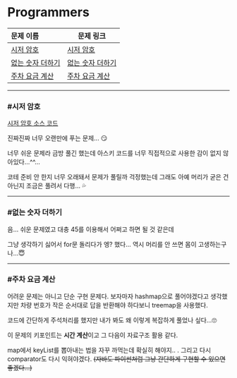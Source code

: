 # Programmers

| 문제 이름                   | 문제 링크                                                                        |
|:----------------------- | ---------------------------------------------------------------------------- |
| [시저 암호](#시저-암호)         | [시저 암호](https://school.programmers.co.kr/learn/courses/30/lessons/12926)     |
| [없는 숫자 더하기](#없는-숫자-더하기) | [없는 숫자 더하기](https://school.programmers.co.kr/learn/courses/30/lessons/86051) |
| [주차 요금 계산](#주차-요금-계산)   | [주차 요금 계산](https://school.programmers.co.kr/learn/courses/30/lessons/92341)  |

<hr>

### #시저 암호

[시저 암호 소스 코드](https://github.com/hjyeon-n/Algorithm_study/blob/master/Programmers/2022.09/%EC%8B%9C%EC%A0%80%20%EC%95%94%ED%98%B8.java)

진짜진짜 너무 오랜만에 푸는 문제... 😏

너무 쉬운 문제라 금방 풀긴 했는데 아스키 코드를 너무 직접적으로 사용한 감이 없지 않아있다...^^... 

코테 준비 안 한지 너무 오래돼서 문제가 풀릴까 걱정했는데 그래도 아예 머리가 굳은 건 아닌지 조금은 풀려서 다행... 💦

<hr>

### #없는 숫자 더하기

음... 쉬운 문제였고 대충 45를 이용해서 어쩌고 하면 될 것 같은데

그냥 생각하기 싫어서 for문 돌리다가 엥? 했다... 역시 머리를 안 쓰면 몸이 고생하는구나...😇

<hr>

### #주차 요금 계산

어려운 문제는 아니고 단순 구현 문제다. 보자마자 hashmap으로 풀어야겠다고 생각했지만 차량 번호가 작은 순서대로 답을 반환해야 하다보니 treemap을 사용했다.

코드에 간단하게 주석처리를 했지만 내가 봐도 왜 이렇게 복잡하게 풀었나 싶다...🙄

이 문제의 키포인트는 **시간 계산**이고 그 다음이 자료구조 활용 같다. 

map에서 keyList를 뽑아내는 법을 자꾸 까먹는데 확실히 해야지.. . 그리고 다시 comparator도 다시 익혀야겠다. ~~(자바도 파이썬처럼 그냥 간단하게 구현할 수 있으면 좋겠다...)~~
